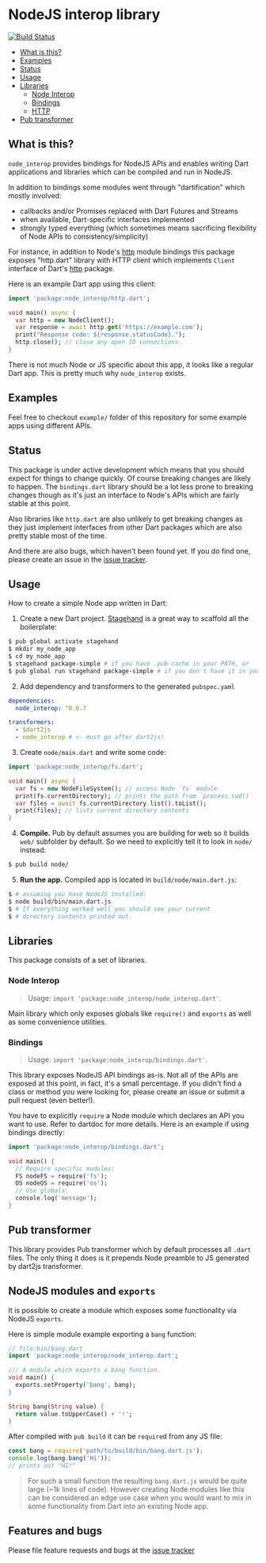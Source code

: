 # NodeJS interop library

[![Build Status](https://travis-ci.org/pulyaevskiy/node-interop.svg?branch=master)](https://travis-ci.org/pulyaevskiy/node-interop)

* [What is this?](#what-is-this?)
* [Examples](#examples)
* [Status](#status)
* [Usage](#usage)
* [Libraries](#libraries)
  * [Node Interop](#node-interop)
  * [Bindings](#bindings)
  * [HTTP](#http)
* [Pub transformer](#pub-transformer)

## What is this?

`node_interop` provides bindings for NodeJS APIs and enables writing Dart
applications and libraries which can be compiled and run in NodeJS.

In addition to bindings some modules went through "dartification" which mostly
involved:

* callbacks and/or Promises replaced with Dart Futures and Streams
* when available, Dart-specific interfaces implemented
* strongly typed everything (which sometimes means sacrificing flexibility
  of Node APIs to consistency/simplicity)

For instance, in addition to Node's [http](https://nodejs.org/api/http.html)
module bindings this package exposes "http.dart" library with HTTP client
which implements `Client` interface of Dart's [http](https://pub.dartlang.org/packages/http)
package.

Here is an example Dart app using this client:

```dart
import 'package:node_interop/http.dart';

void main() async {
  var http = new NodeClient();
  var response = await http.get('https://example.com');
  print("Response code: ${response.statusCode}.");
  http.close(); // close any open IO connections.
}
```

There is not much Node or JS specific about this app, it looks like a
regular Dart app. This is pretty much why `node_interop` exists.

## Examples

Feel free to checkout `example/` folder of this repository for some example
apps using different APIs.

## Status

This package is under active development which means that you should expect
for things to change quickly. Of course breaking changes are likely to happen.
The `bindings.dart` library should be a lot less prone to breaking changes
though as it's just an interface to Node's APIs which are fairly stable at
this point.

Also libraries like `http.dart` are also unlikely to get breaking changes as
they just implement interfaces from other Dart packages which are also pretty
stable most of the time.

And there are also bugs, which haven't been found yet. If you do find one,
please create an issue in the [issue tracker](http://github.com/pulyaevskiy/node-interop/issues/new).

## Usage

How to create a simple Node app written in Dart:

1. Create a new Dart project. [Stagehand](http://stagehand.pub) is a great way
  to scaffold all the boilerplate:
  ```bash
  $ pub global activate stagehand
  $ mkdir my_node_app
  $ cd my_node_app
  $ stagehand package-simple # if you have .pub-cache in your PATH, or
  $ pub global run stagehand package-simple # if you don't have it in your PATH
  ```
2. Add dependency and transformers to the generated `pubspec.yaml`
  ```yaml
  dependencies:
    node_interop: ^0.0.7

  transformers:
    - $dart2js
    - node_interop # <- must go after dart2js!
  ```
3. Create `node/main.dart` and write some code:
  ```dart
  import 'package:node_interop/fs.dart';

  void main() async {
    var fs = new NodeFileSystem(); // access Node `fs` module
    print(fs.currentDirectory); // prints the path from `process.cwd()`
    var files = await fs.currentDirectory.list().toList();
    print(files); // lists current directory contents
  }
  ```
4. **Compile.**
  Pub by default assumes you are building for web so it builds `web/` subfolder
  by default. So we need to explicitly tell it to look in `node/` instead:
  ```bash
  $ pub build node/
  ```
5. **Run the app.** Compiled app is located in `build/node/main.dart.js`:
  ```bash
  $ # assuming you have NodeJS installed:
  $ node build/bin/main.dart.js
  $ # If everything worked well you should see your current
  $ # directory contents printed out.
  ```

## Libraries

This package consists of a set of libraries.

### Node Interop

> Usage: `import 'package:node_interop/node_interop.dart'`.

Main library which only exposes globals like `require()` and `exports` as well
as some convenience utilities.

### Bindings

> Usage: `import 'package:node_interop/bindings.dart'`.

This library exposes NodeJS API bindings as-is. Not all of the APIs are
exposed at this point, in fact, it's a small percentage. If you didn't find
a class or method you were looking for, please create an issue or submit a
pull request (even better!).

You have to explicitly `require` a Node module which declares an API you want
to use. Refer to dartdoc for more details. Here is an example if using
bindings directly:

```dart
import 'package:node_interop/bindings.dart';

void main() {
  // Require specific modules:
  FS nodeFS = require('fs');
  OS nodeOS = require('os');
  // Use globals:
  console.log('message');
}
```

## Pub transformer

This library provides Pub transformer which by default processes all `.dart`
files. The only thing it does is it prepends Node preamble to JS generated by
dart2js transformer.

## NodeJS modules and `exports`

It is possible to create a module which exposes some functionality via NodeJS
`exports`.

Here is simple module example exporting a `bang` function:

```dart
// file:bin/bang.dart
import 'package:node_interop/node_interop.dart';

/// A module which exports a bang function.
void main() {
  exports.setProperty('bang', bang);
}

String bang(String value) {
  return value.toUpperCase() + '!';
}
```

After compiled with `pub build` it can be `require`d from any JS file:

```js
const bang = require('path/to/build/bin/bang.dart.js');
console.log(bang.bang('Hi'));
// prints out "HI!"
```

> For such a small function the resulting `bang.dart.js` would be quite
> large (~1k lines of code). However creating Node modules like this can
> be considered an edge use case when you would want to mix in some
> functionality from Dart into an existing Node app.

## Features and bugs

Please file feature requests and bugs at the [issue tracker](http://github.com/pulyaevskiy/node-interop/issues/new)
